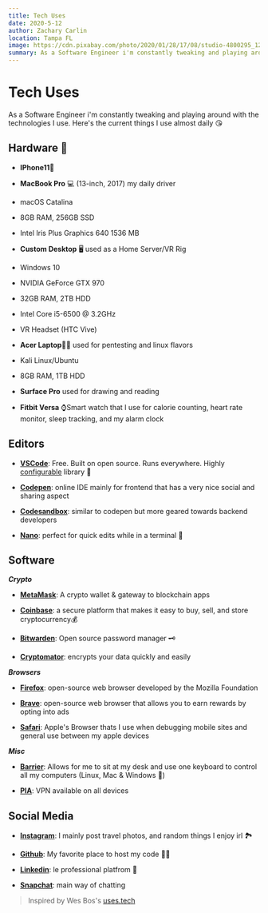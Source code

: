 ```yaml
---
title: Tech Uses
date: 2020-5-12
author: Zachary Carlin
location: Tampa FL
image: https://cdn.pixabay.com/photo/2020/01/28/17/08/studio-4800295_1280.jpg
summary: As a Software Engineer i'm constantly tweaking and playing around with the technologies I use. Here's the current things I use almost daily 😘
---
```


# Tech Uses

  

As a Software Engineer i'm constantly tweaking and playing around with the technologies I use. Here's the current things I use almost daily 😘

  

## Hardware 🧰

-  **IPhone11**📱

-  **MacBook Pro** 💻 (13-inch, 2017) my daily driver

- macOS Catalina

- 8GB RAM, 256GB SSD

- Intel Iris Plus Graphics 640 1536 MB

-  **Custom Desktop** 🖥️ used as a Home Server/VR Rig

- Windows 10

- NVIDIA GeForce GTX 970

- 32GB RAM, 2TB HDD

- Intel Core i5-6500 @ 3.2GHz

- VR Headset (HTC Vive)

-  **Acer Laptop**🐱‍💻 used for pentesting and linux flavors

- Kali Linux/Ubuntu

- 8GB RAM, 1TB HDD

-  **Surface Pro** used for drawing and reading

-  **Fitbit Versa** ⌚Smart watch that I use for calorie counting, heart rate monitor, sleep tracking, and my alarm clock

  

## Editors

-  **[VSCode](https://code.visualstudio.com/)**: Free. Built on open source. Runs everywhere. Highly [configurable](https://howivscode.com/About7Sharks) library 🔌

-  **[Codepen](https://codepen.io/)**: online IDE mainly for frontend that has a very nice social and sharing aspect

-  **[Codesandbox](https://codesandbox.io/)**: similar to codepen but more geared towards backend developers

-  **[Nano](https://www.nano-editor.org/)**: perfect for quick edits while in a terminal 🐐

  

## Software

***Crypto***

-  **[MetaMask](https://metamask.io/)**: A crypto wallet & gateway to blockchain apps

-  **[Coinbase](http://coinbase.com)**: a secure platform that makes it easy to buy, sell, and store cryptocurrency💰

-  **[Bitwarden]([https://bitwarden.com/)**: Open source password manager 🗝️

-  **[Cryptomator](https://cryptomator.org/)**: encrypts your data quickly and easily

  

***Browsers***

-  **[Firefox](https://www.mozilla.org/en-US/)**: open-source web browser developed by the Mozilla Foundation

-  **[Brave](https://brave.com)**: open-source web browser that allows you to earn rewards by opting into ads

-  **[Safari](https://www.apple.com/safari/)**: Apple's Browser thats I use when debugging mobile sites and general use between my apple devices

  

***Misc***

-  **[Barrier](https://github.com/debauchee/barrier)**: Allows for me to sit at my desk and use one keyboard to control all my computers (Linux, Mac & Windows 🤯)

-  **[PIA](https://www.privateinternetaccess.com/)**: VPN available on all devices

  

## Social Media

-  **[Instagram](https://www.instagram.com/zachary_carlin/)**: I mainly post travel photos, and random things I enjoy irl 🏞️

-  **[Github](https://github.com/About7Sharks)**: My favorite place to host my code 👨‍💻

-  **[Linkedin](https://www.linkedin.com/in/zachary-carlin-85402a123/)**: le professional platfrom 🤖

-  **[Snapchat](https://www.snapchat.com/add/cisco_inman)**: main way of chatting

  

> Inspired by Wes Bos's [uses.tech](https://uses.tech/)
